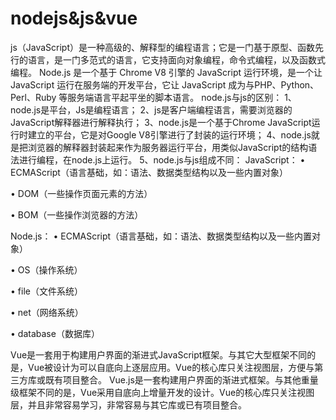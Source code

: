 # nodejs&js&vue



 js（JavaScript）是一种高级的、解释型的编程语言；它是一门基于原型、函数先行的语言，是一门多范式的语言，它支持面向对象编程，命令式编程，以及函数式编程。
Node.js 是一个基于 Chrome V8 引擎的 JavaScript 运行环境，是一个让 JavaScript 运行在服务端的开发平台，它让 JavaScript 成为与PHP、Python、Perl、Ruby 等服务端语言平起平坐的脚本语言。
node.js与js的区别：
1、node.js是平台，Js是编程语言；
2、js是客户端编程语言，需要浏览器的JavaScript解释器进行解释执行；
3、node.js是一个基于Chrome JavaScript运行时建立的平台，它是对Google V8引擎进行了封装的运行环境；
4、node.js就是把浏览器的解释器封装起来作为服务器运行平台，用类似JavaScript的结构语法进行编程，在node.js上运行。
5、node.js与js组成不同：
JavaScript：
• ECMAScript（语言基础，如：语法、数据类型结构以及一些内置对象）

• DOM（一些操作页面元素的方法）

• BOM（一些操作浏览器的方法）

Node.js：
• ECMAScript（语言基础，如：语法、数据类型结构以及一些内置对象）

• OS（操作系统）

• file（文件系统）

• net（网络系统）

• database（数据库）



Vue是一套用于构建用户界面的渐进式JavaScript框架。与其它大型框架不同的是，Vue被设计为可以自底向上逐层应用。Vue的核心库只关注视图层，方便与第三方库或既有项目整合。
Vue.js是一套构建用户界面的渐进式框架。与其他重量级框架不同的是，Vue采用自底向上增量开发的设计。Vue的核心库只关注视图层，并且非常容易学习，非常容易与其它库或已有项目整合。